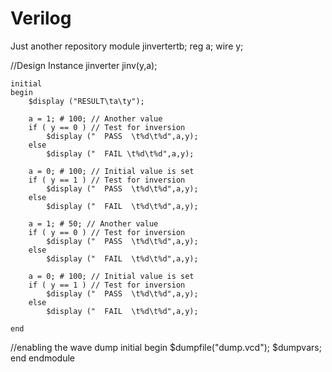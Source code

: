# Verilog
Just another repository
module jinvertertb;
  reg a;
  wire y;

  //Design Instance
  jinverter jinv(y,a);
  
	initial
	begin
		$display ("RESULT\ta\ty");

		a = 1; # 100; // Another value
		if ( y == 0 ) // Test for inversion
			$display ("  PASS  \t%d\t%d",a,y);
		else
			$display ("  FAIL \t%d\t%d",a,y);

		a = 0; # 100; // Initial value is set
		if ( y == 1 ) // Test for inversion
			$display ("  PASS  \t%d\t%d",a,y);
		else
			$display ("  FAIL  \t%d\t%d",a,y);

		a = 1; # 50; // Another value
		if ( y == 0 ) // Test for inversion
			$display ("  PASS  \t%d\t%d",a,y);
		else
			$display ("  FAIL  \t%d\t%d",a,y);

		a = 0; # 100; // Initial value is set
		if ( y == 1 ) // Test for inversion
			$display ("  PASS  \t%d\t%d",a,y);
		else
			$display ("  FAIL  \t%d\t%d",a,y);

	end
  
  //enabling the wave dump
  initial begin 
    $dumpfile("dump.vcd"); $dumpvars;
  end
endmodule

